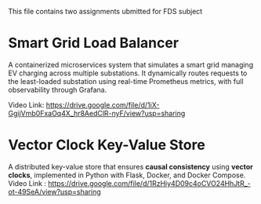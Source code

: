 This file contains two assignments ubmitted for FDS subject
# Smart Grid Load Balancer

A containerized microservices system that simulates a smart grid managing EV charging across multiple substations. It dynamically routes requests to the least-loaded substation using real-time Prometheus metrics, with full observability through Grafana.

Video Link: https://drive.google.com/file/d/1iX-GgijVmb0FxaOq4X_hr8AedClR-nyF/view?usp=sharing

# Vector Clock Key-Value Store

A distributed key-value store that ensures **causal consistency** using **vector clocks**, implemented in Python with Flask, Docker, and Docker Compose.
Video Link : https://drive.google.com/file/d/1RzHiy4D09c4oCVO24HhJtR_-ot-49SeA/view?usp=sharing
